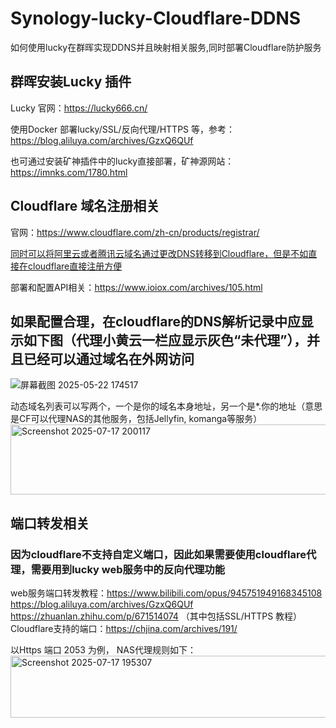 # Synology-lucky-Cloudflare-DDNS
如何使用lucky在群晖实现DDNS并且映射相关服务,同时部署Cloudflare防护服务


## 群晖安装Lucky 插件
Lucky 官网：https://lucky666.cn/

使用Docker 部署lucky/SSL/反向代理/HTTPS 等，参考：https://blog.aliluya.com/archives/GzxQ6QUf

也可通过安装矿神插件中的lucky直接部署，矿神源网站：https://imnks.com/1780.html

## Cloudflare 域名注册相关
官网：https://www.cloudflare.com/zh-cn/products/registrar/

 <ins>同时可以将阿里云或者腾讯云域名通过更改DNS转移到Cloudflare，但是不如直接在cloudflare直接注册方便</ins>

 部署和配置API相关：https://www.ioiox.com/archives/105.html



## 如果配置合理，在cloudflare的DNS解析记录中应显示如下图（代理小黄云一栏应显示灰色“未代理”），并且已经可以通过域名在外网访问

![屏幕截图 2025-05-22 174517](https://github.com/user-attachments/assets/24873752-9a6c-445f-81b6-77dda61a0087)

动态域名列表可以写两个，一个是你的域名本身地址，另一个是*.你的地址（意思是CF可以代理NAS的其他服务，包括Jellyfin, komanga等服务）  
<img width="638" height="112" alt="Screenshot 2025-07-17 200117" src="https://github.com/user-attachments/assets/434a4cbf-81d6-45f5-b124-dd478a5ae229" />




## 端口转发相关
### 因为cloudflare不支持自定义端口，因此如果需要使用cloudflare代理，需要用到lucky web服务中的反向代理功能
web服务端口转发教程：https://www.bilibili.com/opus/945751949168345108  
https://blog.aliluya.com/archives/GzxQ6QUf  
https://zhuanlan.zhihu.com/p/671514074 （其中包括SSL/HTTPS 教程）  
Cloudflare支持的端口：https://chjina.com/archives/191/  

以Https 端口 2053 为例， NAS代理规则如下：
<img width="787" height="99" alt="Screenshot 2025-07-17 195307" src="https://github.com/user-attachments/assets/f1a5a93c-d73d-4368-8bda-33305506f8dc" />  












